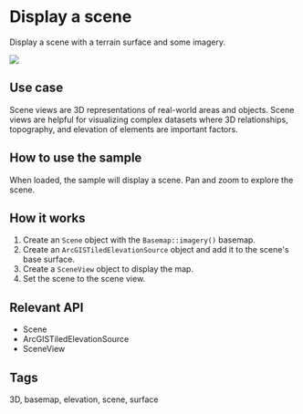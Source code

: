 # Display a scene

Display a scene with a terrain surface and some imagery.

![](screenshot.png)

## Use case

Scene views are 3D representations of real-world areas and objects. Scene views are helpful for visualizing complex datasets where 3D relationships, topography, and elevation of elements are important factors.

## How to use the sample

When loaded, the sample will display a scene. Pan and zoom to explore the scene.

## How it works

1. Create an `Scene` object with the `Basemap::imagery()` basemap.
2. Create an `ArcGISTiledElevationSource` object and add it to the scene's base surface.
3. Create a `SceneView` object to display the map.
4. Set the scene to the scene view.

## Relevant API

* Scene
* ArcGISTiledElevationSource
* SceneView

## Tags

3D, basemap, elevation, scene, surface
